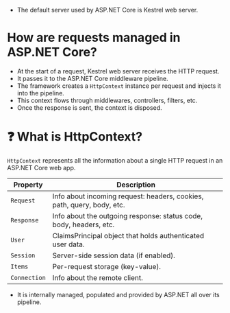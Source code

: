 
- The default server used by ASP.NET Core is Kestrel web server.

# How are requests managed in ASP.NET Core?

- At the start of a request, Kestrel web server receives the HTTP request.
- It passes it to the ASP.NET Core middleware pipeline.
- The framework creates a `HttpContext` instance per request and injects it into the pipeline.
- This context flows through middlewares, controllers, filters, etc.
- Once the response is sent, the context is disposed.

# ❓ What is HttpContext?

`HttpContext` represents all the information about a single HTTP request in an ASP.NET Core web app.

| Property     | Description                                                            |
| ------------ | ---------------------------------------------------------------------- |
| `Request`    | Info about incoming request: headers, cookies, path, query, body, etc. |
| `Response`   | Info about the outgoing response: status code, body, headers, etc.     |
| `User`       | ClaimsPrincipal object that holds authenticated user data.             |
| `Session`    | Server-side session data (if enabled).                                 |
| `Items`      | Per-request storage (key-value).                                       |
| `Connection` | Info about the remote client.                                          |

- It is internally managed, populated and provided by ASP.NET all over its pipeline.
  
